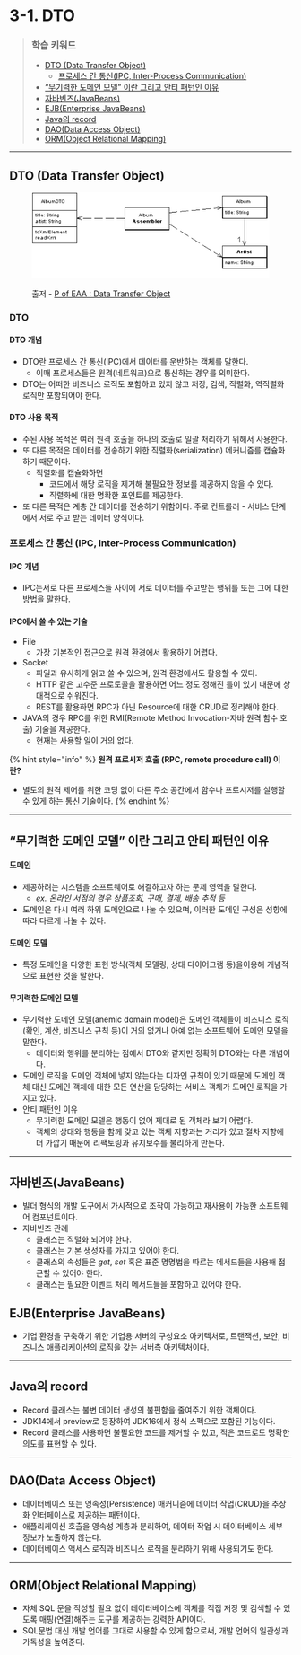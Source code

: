 # 3-1. DTO

> ### 학습 키워드
>
> * [DTO (Data Transfer Object)](3-1.-dto.md#dto-data-transfer-object)
>   * [프로세스 간 통신(IPC, Inter-Process Communication)](3-1.-dto.md#ipc-inter-process-communication)
> * [“무기력한 도메인 모델” 이란 그리고 안티 패턴인 이유](3-1.-dto.md#undefined-1)
> * [자바빈즈(JavaBeans)](3-1.-dto.md#javabeans)
> * [EJB(Enterprise JavaBeans)](3-1.-dto.md#ejb-enterprise-javabeans)
> * [Java의 record](3-1.-dto.md#java-record)
> * [DAO(Data Access Object)](3-1.-dto.md#dao-data-access-object)
> * [ORM(Object Relational Mapping)](3-1.-dto.md#orm-object-relational-mapping)

***

## DTO (Data Transfer Object)

<figure><img src="../../.gitbook/assets/image (2) (1) (1) (1) (1).png" alt=""><figcaption><p>출저 - <a href="https://martinfowler.com/eaaCatalog/dataTransferObject.html">P of EAA : Data Transfer Object</a></p></figcaption></figure>

### DTO&#x20;

#### DTO 개념

* DTO란 프로세스 간 통신(IPC)에서 데이터를 운반하는 객체를 말한다.
  * 이때 프로세스들은 원격(네트워크)으로 통신하는 경우를 의미한다.
* DTO는 어떠한 비즈니스 로직도 포함하고 있지 않고 저장, 검색, 직렬화, 역직렬화 로직만 포함되어야 한다.

#### DTO 사용 목적

* 주된 사용 목적은 여러 원격 호출을 하나의 호출로 일괄 처리하기 위해서 사용한다.
* 또 다른 목적은 데이터를 전송하기 위한 직렬화(serialization) 메커니즘를 캡슐화하기 때문이다.
  * 직렬화를 캡슐화하면
    * 코드에서 해당 로직을 제거해 불필요한 정보를 제공하지 않을 수 있다.
    * 직렬화에 대한 명확한 포인트를 제공한다.
* 또 다른 목적은 계층 간 데이터를 전송하기 위함이다. 주로 컨트롤러 - 서비스 단계에서 서로 주고 받는 데이터 양식이다.

### 프로세스 간 통신 (IPC, Inter-Process Communication)

#### IPC 개념

* IPC는서로 다른 프로세스들 사이에 서로 데이터를 주고받는 행위를 또는 그에 대한 방법을 말한다.

#### IPC에서 쓸 수 있는 기술

* File&#x20;
  * 가장 기본적인 접근으로 원격 환경에서 활용하기 어렵다.
* Socket
  * 파일과 유사하게 읽고 쓸 수 있으며, 원격 환경에서도 활용할 수 있다.&#x20;
  * HTTP 같은 고수준 프로토콜을 활용하면 어느 정도 정해진 틀이 있기 때문에 상대적으로 쉬워진다.
  * REST를 활용하면 RPC가 아닌 Resource에 대한 CRUD로 정리해야 한다.
* JAVA의 경우 RPC를 위한 RMI(Remote Method Invocation-자바 원격 함수 호출) 기술을 제공한다.
  * 현재는 사용할 일이 거의 없다.

{% hint style="info" %}
**원격 프로시저 호출 (RPC, remote procedure call) 이란?**

* 별도의 원격 제어를 위한 코딩 없이 다른 주소 공간에서 함수나 프로시저를 실행할 수 있게 하는 통신 기술이다.
{% endhint %}

***

## “무기력한 도메인 모델” 이란 그리고 안티 패턴인 이유

#### 도메인

* 제공하려는 시스템을 소프트웨어로 해결하고자 하는 문제 영역을 말한다.
  * _ex. 온라인 서점의 경우 상품조회, 구매, 결제, 배송 추적 등_
* 도메인은 다시 여러 하위 도메인으로 나눌 수 있으며, 이러한 도메인 구성은 성향에 따라 다르게 나눌 수 있다.

#### 도메인 모델

* 특정 도메인을 다양한 표현 방식(객체 모델링, 상태 다이어그램 등)을이용해 개념적으로 표현한 것을 말한다.

#### 무기력한 도메인 모델&#x20;

* 무기력한 도메인 모델(anemic domain model)은 도메인 객체들이 비즈니스 로직(확인, 계산, 비즈니스 규칙 등)이 거의 없거나 아예 없는 소프트웨어 도메인 모델을 말한다.
  * 데이터와 행위를 분리하는 점에서 DTO와 같지만 정확히 DTO와는 다른 개념이다.
* 도메인 로직을 도메인 객체에 넣지 않는다는 디자인 규칙이 있기 때문에 도메인 객체 대신 도메인 객체에 대한 모든 연산을 담당하는 서비스 객체가 도메인 로직을 가지고 있다.
* 안티 패턴인 이유
  * 무기력한 도메인 모델은 행동이 없어 제대로 된 객체라 보기 어렵다.
  * 객체의 상태와 행동을 함께 갖고 있는 객체 지향과는 거리가 있고 절차 지향에 더 가깝기 때문에 리팩토링과 유지보수를 불리하게 만든다.

***

## 자바빈즈(JavaBeans)

* 빌더 형식의 개발 도구에서 가시적으로 조작이 가능하고 재사용이 가능한 소프트웨어 컴포넌트이다.
* 자바빈즈 관례
  * 클래스는 직렬화 되어야 한다.&#x20;
  * 클래스는 기본 생성자를 가지고 있어야 한다.
  * 클래스의 속성들은 _get_, _set_ 혹은 표준 명명법을 따르는 메서드들을 사용해 접근할 수 있어야 한다.
  * 클래스는 필요한 이벤트 처리 메서드들을 포함하고 있어야 한다.

## EJB(Enterprise JavaBeans)

* 기업 환경을 구축하기 위한 기업용 서버의 구성요소 아키텍처로, 트랜잭션, 보안, 비즈니스 애플리케이션의 로직을 갖는 서버측 아키텍처이다.

***

## Java의 record

* Record 클래스는 불변 데이터 생성의 불편함을 줄여주기 위한 객체이다.
* JDK14에서 preview로 등장하여 JDK16에서 정식 스펙으로 포함된 기능이다.
* Record 클래스를 사용하면 불필요한 코드를 제거할 수 있고, 적은 코드로도 명확한 의도를 표현할 수 있다.

***

## DAO(Data Access Object)

* 데이터베이스 또는 영속성(Persistence) 매커니즘에 데이터 작업(CRUD)을 추상화 인터페이스로 제공하는 패턴이다.
* 애플리케이션 호출을 영속성 계층과 분리하여, 데이터 작업 시 데이터베이스 세부 정보가 노출하지 않는다.
* 데이터베이스 액세스 로직과 비즈니스 로직을 분리하기 위해 사용되기도 한다.

***

## ORM(Object Relational Mapping)

* 자체 SQL 문을 작성할 필요 없이 데이터베이스에 객체를 직접 저장 및 검색할 수 있도록 매핑(연결)해주는 도구를 제공하는 강력한 API이다.
* SQL문법 대신 개발 언어를 그대로 사용할 수 있게 함으로써, 개발 언어의 일관성과 가독성을 높여준다.
